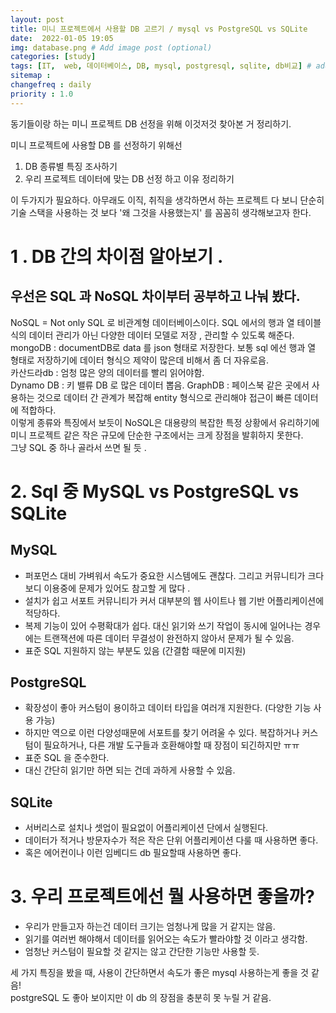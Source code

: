 ```yaml
---
layout: post
title: 미니 프로젝트에서 사용할 DB 고르기 / mysql vs PostgreSQL vs SQLite 
date:  2022-01-05 19:05
img: database.png # Add image post (optional)
categories: [study]
tags: [IT,  web, 데이터베이스, DB, mysql, postgresql, sqlite, db비교] # add tag
sitemap :
changefreq : daily
priority : 1.0
---
```


동기들이랑 하는 미니 프로젝트 DB 선정을 위해 이것저것 찾아본 거 정리하기. 

미니 프로젝트에 사용할 DB 를 선정하기 위해선   
1) DB 종류별 특징 조사하기  
2) 우리 프로젝트 데이터에 맞는 DB 선정 하고 이유 정리하기   

이  두가지가 필요하다.  아무래도 이직, 취직을 생각하면서 하는 프로젝트 다 보니 단순히 기술 스택을 사용하는 것 보다 '왜 그것을 사용했는지' 를 꼼꼼히 생각해보고자 한다.  

# 1 . DB 간의 차이점 알아보기 . 
## 우선은 SQL 과 NoSQL 차이부터 공부하고 나눠 봤다.   
NoSQL = Not only SQL 로 비관계형 데이터베이스이다.  SQL 에서의 행과 열 테이블 식의 데이터 관리가 아닌 다양한 데이터 모델로 저장 , 관리할 수 있도록 해준다.  
mongoDB : documentDB로 data 를 json 형태로 저장한다. 보통 sql 에선 행과 열 형태로 저장하기에 데이터 형식으 제약이 많은데 비해서 좀 더 자유로음.   
카산드라db :  엄청 많은 양의 데이터를 빨리 읽어야함.   
Dynamo DB : 키 밸류 DB 로 많은 데이터 뽑음.
GraphDB :  페이스북 같은 곳에서 사용하는 것으로 데이터 간 관계가 복잡해 entity 형식으로 관리해야 접근이 빠른 데이터에 적합하다.   
이렇게 종류와 특징에서 보듯이 NoSQL은 대용량의 복잡한 특정 상황에서 유리하기에 미니 프로젝트 같은 작은 규모에 단순한 구조에서는 크게 장점을 발휘하지 못한다.  
그냥 SQL 중 하나 골라서 쓰면 될 듯 .  


# 2. Sql 중 MySQL vs PostgreSQL vs SQLite  
## MySQL
* 퍼포먼스 대비 가벼워서 속도가  중요한 시스템에도 괜찮다.   그리고 커뮤니티가 크다 보디 이용중에 문제가 있어도  참고할 게 많다 . 
* 설치가 쉽고  서포트 커뮤니티가 커서 대부분의 웹 사이트나 웹 기반 어플리케이션에 적당하다.  
* 복제 기능이 있어 수평확대가 쉽다.  대신  읽기와 쓰기 작업이 동시에 일어나는 경우에는 트랜잭션에 따른 데이터 무결성이 완전하지 않아서 문제가 될 수 있음.
* 표준 SQL 지원하지 않는 부분도 있음 (간결함 때문에 미지원)

## PostgreSQL
* 확장성이 좋아 커스텀이 용이하고 데이터 타입을 여러개 지원한다.  (다양한 기능 사용 가능)
* 하지만 역으로 이런 다양성때문에 서포트를 찾기 어려울 수 있다. 복잡하거나 커스텀이 필요하거나,  다른 개발 도구들과 호환해야할 때  장점이 되긴하지만 ㅠㅠ 
*  표준 SQL 을 준수한다.  
* 대신 간단히 읽기만 하면 되는 건데 과하게 사용할 수 있음. 

## SQLite
* 서버리스로  설치나 셋업이 필요없이  어플리케이션 단에서   실행된다.  
* 데이터가 적거나 방문자수가 적은 작은 단위 어플리케이션 다룰 때 사용하면 좋다.   
* 혹은 에어컨이나 이런 임베디드 db  필요할때 사용하면 좋다.  


# 3. 우리 프로젝트에선 뭘 사용하면 좋을까?  
- 우리가 만들고자 하는건 데이터 크기는 엄청나게 많을 거 같지는 않음.  
- 읽기를 여러번 해야해서 데이터를  읽어오는 속도가 빨라야할 것 이라고 생각함.   
- 엄청난 커스텀이 필요할 것 같지는 않고 간단한 기능만 사용할 듯.  

세 가지 특징을 봤을 때, 사용이 간단하면서 속도가 좋은 mysql 사용하는게 좋을 것 같음!   
postgreSQL 도 좋아 보이지만 이 db 의 장점을 충분히 못 누릴 거 같음.   
